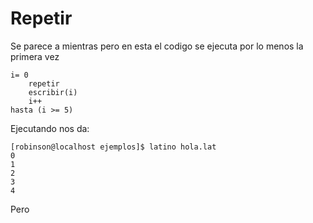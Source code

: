 # Repetir

Se parece a mientras pero en esta el codigo se ejecuta por lo menos la primera vez

```
i= 0
    repetir
    escribir(i)
    i++
hasta (i >= 5)
```

Ejecutando nos da:

```
[robinson@localhost ejemplos]$ latino hola.lat 
0
1
2
3
4
```

Pero 

